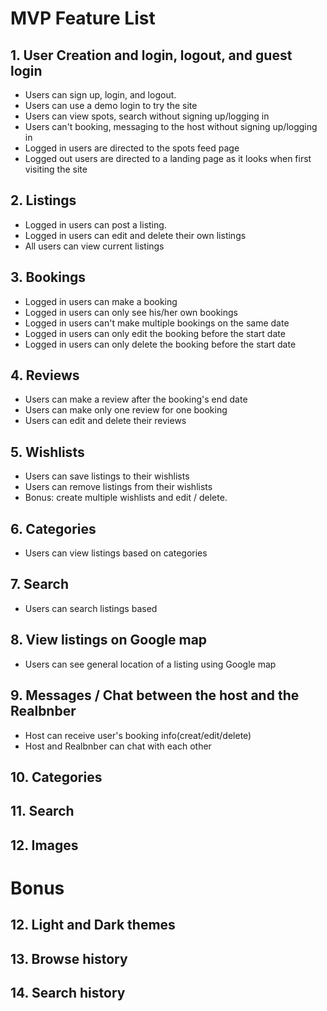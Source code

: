 # MVP Feature List

## 1. User Creation and login, logout, and guest login
- Users can sign up, login, and logout.
- Users can use a demo login to try the site
- Users can view spots, search without signing up/logging in
- Users can't booking, messaging to the host without signing up/logging in
- Logged in users are directed to the spots feed page
- Logged out users are directed to a landing page as it looks when first visiting the site


## 2. Listings
- Logged in users can post a listing.
- Logged in users can edit and delete their own listings
- All users can view current listings

## 3. Bookings
- Logged in users can make a booking
- Logged in users can only see his/her own bookings
- Logged in users can't make multiple bookings on the same date
- Logged in users can only edit the booking before the start date
- Logged in users can only delete the booking before the start date

## 4. Reviews
- Users can make a review after the booking's end date
- Users can make only one review for one booking
- Users can edit and delete their reviews

## 5. Wishlists
- Users can save listings to their wishlists
- Users can remove listings from their wishlists
- Bonus: create multiple wishlists and edit / delete.

## 6. Categories
- Users can view listings based on categories

## 7. Search
- Users can search listings based

## 8. View listings on Google map
- Users can see general location of a listing using Google map

## 9. Messages / Chat between the host and the Realbnber
- Host can receive user's booking info(creat/edit/delete)
- Host and Realbnber can chat with each other

## 10. Categories


## 11. Search

## 12. Images

# Bonus

## 12. Light and Dark themes

## 13. Browse history

## 14. Search history

